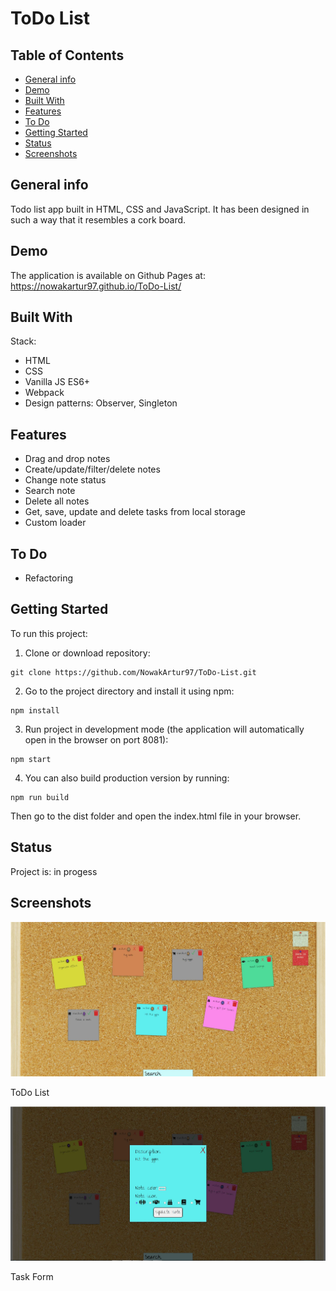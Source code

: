 # ToDo List

## Table of Contents

- [General info](#general-info)
- [Demo](#demo)
- [Built With](#built-with)
- [Features](#features)
- [To Do](#to-do)
- [Getting Started](#getting-started)
- [Status](#status)
- [Screenshots](#screenshots)

## General info

Todo list app built in HTML, CSS and JavaScript. It has been designed in such a way that it resembles a cork board.

## Demo

The application is available on Github Pages at: https://nowakartur97.github.io/ToDo-List/

## Built With

Stack:

- HTML
- CSS
- Vanilla JS ES6+
- Webpack
- Design patterns: Observer, Singleton

## Features

- Drag and drop notes
- Create/update/filter/delete notes
- Change note status
- Search note
- Delete all notes
- Get, save, update and delete tasks from local storage
- Custom loader

## To Do

- Refactoring

## Getting Started

To run this project:

1. Clone or download repository:

```
git clone https://github.com/NowakArtur97/ToDo-List.git
```

2. Go to the project directory and install it using npm:

```
npm install
```

3. Run project in development mode (the application will automatically open in the browser on port 8081):

```
npm start
```

4. You can also build production version by running:

```
npm run build
```

Then go to the dist folder and open the index.html file in your browser.

## Status

Project is: in progess

## Screenshots

![ToDo List](./screenshots/main-view.jpg)

ToDo List

![Note Form](./screenshots/note-form.jpg)

Task Form
